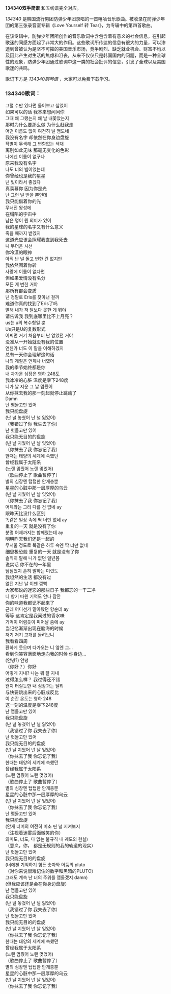 

**134340双手简谱** 和五线谱完全对应。

_134340_ 是韩国流行男团防弹少年团录唱的一首嘻哈音乐歌曲。被收录在防弹少年团的第三张录音室专辑《Love Yourself 转
Tear》，为专辑中的第四首歌曲。

在该专辑中，防弹少年团所创作的音乐歌词中含包含着有意义的社会信息，在引起歌迷的同感方面起了非常大的作用。这些歌词所传达的信息有很大的力量，可以渗透到曾被认为是坚不可摧的美国音乐市场，竞争剧烈、缺乏就业机会、财富不均以及因此产生对生活的焦虑和沮丧，从来不仅仅只是韩国国内的问题，而是一种全球性的现象，防弹少年团通过歌词中这一类的社会批评的信息，引发了全球以及美国歌迷的共鸣。

歌词下方是 _134340钢琴谱_ ，大家可以免费下载学习。

### 134340歌词：

그럴 수만 있다면 물어보고 싶었어  
如果可以的话 我本来想问问你  
그때 왜 그랬는지 왜 날 내쫓았는지  
那时为什么要那么做 为什么赶我走  
어떤 이름도 없이 여전히 널 맴도네  
我没有名字 却依然在你身边盘旋  
작별이 무색해 그 변함없는 색채  
离别如此无味 那毫无变化的色彩  
나에겐 이름이 없구나  
原来我没有名字  
나도 너의 별이었는데  
你曾经也是我的星星  
넌 빛이라서 좋겠다  
真羡慕你 因为你是光  
난 그런 널 받을 뿐인데  
我只能借着你的光  
무너진 왕성에  
在塌陷的宇宙中  
남은 명이 뭔 의미가 있어  
我的星球的名字又有什么意义  
죽을 때까지 받겠지  
这道光应该会照耀我直到我死去  
니 무더운 시선  
你冷漠的眼神  
아직 난 널 돌고 변한 건 없지만  
我依然围着你转  
사랑에 이름이 없다면  
但如果爱情没有名分  
모든 게 변한 거야  
那所有都会变质  
넌 정말로 Eris를 찾아낸 걸까  
难道你真的找到了Eris了吗  
말해 내가 저 달보다 못한 게 뭐야  
请告诉我 我到底哪里比不上月亮？  
us는 u의 복수형일 뿐  
Us只是U的复数形式  
어쩌면 거기 처음부터 난 없었던 거야  
没准从一开始就没有我的位置  
언젠가 너도 이 말을 이해하겠지  
总有一天你会理解这句话  
나의 계절은 언제나 너였어  
我的季节始终都是你  
내 차가운 심장은 영하 248도  
我冰冷的心脏 温度是零下248度  
니가 날 지운 그 날 멈췄어  
从你抹去我的那一刻起就停止跳动了  
Damn  
난 맴돌고만 있어  
我只能盘旋  
(난 널 놓쳤어 난 널 잃었어)  
（我错过了你 我失去了你）  
난 헛돌고만 있어  
我只能无目的的盘旋  
(넌 날 지웠어 넌 날 잊었어)  
（你抹去了我 你忘记了我）  
한때는 태양의 세계에 속했던  
曾经我属于太阳系  
(노랜 멈췄어 노랜 멎었어)  
（歌曲停止了 歌曲暂停了）  
별의 심장엔 텁텁한 안개층뿐  
星星的心脏中那一层厚厚的乌云  
(넌 날 지웠어 넌 날 잊었어)  
（你抹去了我 你忘记了我）  
어제와는 그리 다를 건 없네 ay  
跟昨天比没什么区别  
똑같은 일상 속에 딱 너만 없네 ay  
重复的一天 就是没有了你  
분명 어제까지는 함께였는데 ay  
明明昨天我们还是一起的  
무서울 정도로 똑같은 하루 속엔 딱 너만 없네  
细思极恐般 重复的一天 就是没有了你  
솔직히 말해 니가 없던 일년쯤  
说实话 你不在的一年里  
덤덤했지 흔히 말하는 미련도  
我坦然的生活 都没有过  
없던 지난 날 이젠 깜빡  
大家都说的迷恋的那些日子 我都忘的一干二净  
니 향기 따윈 기억도 안나 잠깐  
你的味道我都记不起来了  
근데 어디선가 맡아봤던 향순데 ay  
等等 这肯定是我闻过的香水味  
기억이 어렴풋이 피어날 즘에 ay  
当记忆渐渐出现在脑海的时候  
저기 저기 고개를 돌려보니  
我看看四周  
환하게 웃으며 다가오는 니 옆엔 그...  
看到你笑容满面地走向我的时候 你身边...  
(안녕?) 안녕  
（你好？）你好  
어떻게 지내? 나는 뭐 잘 지내  
过得怎么样？ 我过得还不错  
왠지 터질듯한 내 심장과는 달리  
与快要跳出来的心脏成反比  
이 순간 온도는 영하 248  
这一刻的温度是零下248度  
난 맴돌고만 있어  
我只能盘旋  
(난 널 놓쳤어 난 널 잃었어)  
（我错过了你 我失去了你）  
난 헛돌고만 있어  
我只能无目的的盘旋  
(넌 날 지웠어 넌 날 잊었어)  
（你抹去了我 你忘记了我）  
한때는 태양의 세계에 속했던  
曾经我属于太阳系  
(노랜 멈췄어 노랜 멎었어)  
（歌曲停止了 歌曲暂停了）  
별의 심장엔 텁텁한 안개층뿐  
星星的心脏中那一层厚厚的乌云  
(넌 날 지웠어 넌 날 잊었어)  
（你抹去了我 你忘记了我）  
난 맴돌고만 있어  
我只能盘旋  
(안개 너머의 여전히 미소 띤 널 지켜보지  
（注视着迷雾后面微笑的你）  
의미도, 너도, 다 없는 불규칙 내 궤도의 현실)  
（意义，你， 都是无规则的我的轨道的现实）  
난 헛돌고만 있어  
我只能无目的的盘旋  
(너에겐 기억하기 힘든 숫자와 어둠의 pluto  
（对你来说很难记住的数字和黑暗的PLUTO）  
그래도 계속 난 너의 주위를 맴돌겠지 damn)  
(但我应该还是会在你身边盘旋）  
난 맴돌고만 있어  
我只能盘旋  
(난 널 놓쳤어 난 널 잃었어)  
（我错过了你 我失去了你）  
난 헛돌고만 있어  
我只能无目的的盘旋  
(넌 날 지웠어 넌 날 잊었어)  
（你抹去了我 你忘记了我）  
한때는 태양의 세계에 속했던  
曾经我属于太阳系  
(노랜 멈췄어 노랜 멎었어)  
（歌曲停止了 歌曲暂停了）  
별의 심장엔 텁텁한 안개층뿐  
星星的心脏中那一层厚厚的乌云  
(넌 날 지웠어 넌 날 잊었어)  
（你抹去了我 你忘记了我）

